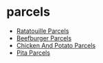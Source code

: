 # parcels

 * [Ratatouille Parcels](../index/r/ratatouille-parcels-395591.json)
 * [Beefburger Parcels](../index/b/beefburger-parcels.json)
 * [Chicken And Potato Parcels](../index/c/chicken-and-potato-parcels.json)
 * [Pita Parcels](../index/p/pita-parcels.json)
